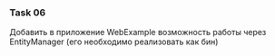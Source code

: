 ### Task 06

Добавить в приложение WebExample возможность работы через EntityManager (его необходимо реализовать как бин)